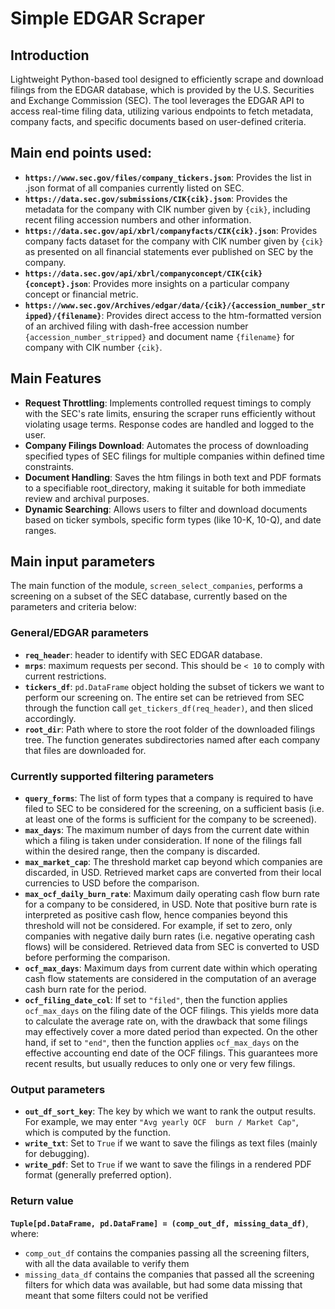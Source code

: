 
# Simple EDGAR Scraper

## Introduction
Lightweight Python-based tool designed to efficiently scrape and download filings from the EDGAR database, which is provided by the U.S. Securities and Exchange Commission (SEC). The tool leverages the EDGAR API to access real-time filing data, utilizing various endpoints to fetch metadata, company facts, and specific documents based on user-defined criteria.

## Main end points used:
- **`https://www.sec.gov/files/company_tickers.json`**: Provides the list in .json format of all companies currently listed on SEC.
- **`https://data.sec.gov/submissions/CIK{cik}.json`**: Provides the metadata for the company with CIK number given by `{cik}`, including recent filing accession numbers and other information.
- **`https://data.sec.gov/api/xbrl/companyfacts/CIK{cik}.json`**: Provides company facts dataset for the company with CIK number given by `{cik}` as presented on all financial statements ever published on SEC by the company.
- **`https://data.sec.gov/api/xbrl/companyconcept/CIK{cik}{concept}.json`**: Provides more insights on a particular company concept or financial metric.
- **`https://www.sec.gov/Archives/edgar/data/{cik}/{accession_number_stripped}/{filename}`**: Provides direct access to the htm-formatted version of an archived filing with dash-free accession number `{accession_number_stripped}` and document name `{filename}` for company with CIK number `{cik}`.

## Main Features
- **Request Throttling**: Implements controlled request timings to comply with the SEC's rate limits, ensuring the scraper runs efficiently without violating usage terms. Response codes are handled and logged to the user. 
- **Company Filings Download**: Automates the process of downloading specified types of SEC filings for multiple companies within defined time constraints.
- **Document Handling**: Saves the htm filings in both text and PDF formats to a specifiable root_directory, making it suitable for both immediate review and archival purposes.
- **Dynamic Searching**: Allows users to filter and download documents based on ticker symbols, specific form types (like 10-K, 10-Q), and date ranges.

## Main input parameters
The main function of the module, `screen_select_companies`, performs a screening on a subset of the SEC database, currently based on the parameters and criteria below:
### General/EDGAR parameters
- **`req_header`**: header to identify with SEC EDGAR database.
- **`mrps`**: maximum requests per second. This should be `< 10` to comply with current restrictions.
- **`tickers_df`**: `pd.DataFrame` object holding the subset of tickers we want to perform our screening on. The entire set can be retrieved from SEC through the function call `get_tickers_df(req_header)`, and then sliced accordingly. 
- **`root_dir`**: Path where to store the root folder of the downloaded filings tree. The function generates subdirectories named after each company that files are downloaded for. 
### Currently supported filtering parameters
- **`query_forms`**: The list of form types that a company is required to have filed to SEC to be considered for the screening, on a sufficient basis (i.e. at least one of the forms is sufficient for the company to be screened).
- **`max_days`**: The maximum number of days from the current date within which a filing is taken under consideration. If none of the filings fall within the desired range, then the company is discarded. 
- **`max_market_cap`**: The threshold market cap beyond which companies are discarded, in USD. Retrieved market caps are converted from their local currencies to USD before the comparison.
- **`max_ocf_daily_burn_rate`**: Maximum daily operating cash flow burn rate for a company to be considered, in USD. Note that positive burn rate is interpreted as positive cash flow, hence companies beyond this threshold will not be considered. For example, if set to zero, only companies with negative daily burn rates (i.e. negative operating cash flows) will be considered. Retrieved data from SEC is converted to USD before performing the comparison. 
- **`ocf_max_days`**: Maximum days from current date within which operating cash flow statements are considered in the computation of an average cash burn rate for the period.  
- **`ocf_filing_date_col`**: If set to `"filed"`, then the function applies `ocf_max_days` on the filing date of the OCF filings. This yields more data to calculate the average rate on, with the drawback that some filings may effectively cover a more dated period than expected. On the other hand, if set to `"end"`, then the function applies `ocf_max_days` on the effective accounting end date of the OCF filings. This guarantees more recent results, but usually reduces to only one or very few filings. 
### Output parameters
- **`out_df_sort_key`**: The key by which we want to rank the output results. For example, we may enter `"Avg yearly OCF 
burn / Market Cap"`, which is computed by the function.
- **`write_txt`**: Set to `True` if we want to save the filings as text files (mainly for debugging).
- **`write_pdf`**: Set to `True` if we want to save the filings in a rendered PDF format (generally preferred option). 
### Return value
**`Tuple[pd.DataFrame, pd.DataFrame] = (comp_out_df, missing_data_df)`**, where:
- `comp_out_df` contains the companies passing all the screening filters, with all the data available to verify them
- `missing_data_df` contains the companies that passed all the screening filters for which data was available, but had some data missing that meant that some filters could not be verified
